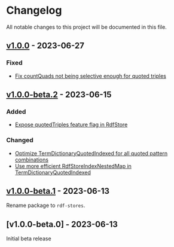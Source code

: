 # Changelog
All notable changes to this project will be documented in this file.

<a name="v1.0.0"></a>
## [v1.0.0](https://github.com/rubensworks/rdf-stores.js/compare/v1.0.0-beta.2...v1.0.0) - 2023-06-27

### Fixed
* [Fix countQuads not being selective enough for quoted triples](https://github.com/rubensworks/rdf-stores.js/commit/060f27b0c04990e5d78912a6bd2cccc27ccc8b43)

<a name="v1.0.0-beta.2"></a>
## [v1.0.0-beta.2](https://github.com/rubensworks/rdf-stores.js/compare/v1.0.0-beta.1...v1.0.0-beta.2) - 2023-06-15

### Added
* [Expose quotedTriples feature flag in RdfStore](https://github.com/rubensworks/rdf-stores.js/commit/72f0f1b3dd0d2f8b6a425af43792b96224630683)

### Changed
* [Optimize TermDictionaryQuotedIndexed for all quoted pattern combinations](https://github.com/rubensworks/rdf-stores.js/commit/583acdacadc14ed24c1c5e27acfaffb3733f1886)
* [Use more efficient RdfStoreIndexNestedMap in TermDictionaryQuotedIndexed](https://github.com/rubensworks/rdf-stores.js/commit/cfec33892e94ab88d6363c49d2aa77a76e4ff154)

<a name="v1.0.0-beta.1"></a>
## [v1.0.0-beta.1](https://github.com/rubensworks/rdf-stores.js/compare/v1.0.0-beta.0...v1.0.0-beta.1) - 2023-06-13

Rename package to `rdf-stores`.

<a name="v1.0.0-beta.0"></a>
## [v1.0.0-beta.0] - 2023-06-13

Initial beta release
